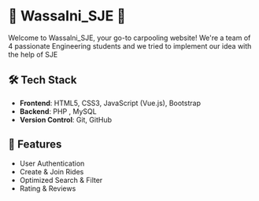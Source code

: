 # 🚗 Wassalni_SJE 🚗

Welcome to Wassalni_SJE, your go-to carpooling website! We're a team of 4 passionate Engineering students and we tried to implement our idea with the help of SJE
 
## 🛠️ Tech Stack

- **Frontend**: HTML5, CSS3, JavaScript (Vue.js), Bootstrap
- **Backend**: PHP , MySQL
- **Version Control**: Git, GitHub

## 🌟 Features

- User Authentication
- Create & Join Rides
- Optimized Search & Filter
- Rating & Reviews
